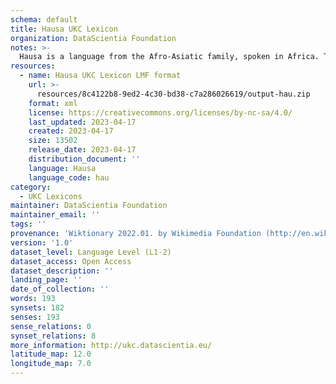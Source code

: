```yaml
---
schema: default
title: Hausa UKC Lexicon
organization: DataScientia Foundation
notes: >-
  Hausa is a language from the Afro-Asiatic family, spoken in Africa. The UKC Lexicon of Hausa is represented as a lexico-semantic network. It consists of words, word senses, synsets, as well as sense-level and synset-level relationships.
resources:
  - name: Hausa UKC Lexicon LMF format
    url: >-
      resources/8c4122b8-9ed2-4c30-bd38-c7a286026619/output-hau.zip
    format: xml
    license: https://creativecommons.org/licenses/by-nc-sa/4.0/
    last_updated: 2023-04-17
    created: 2023-04-17
    size: 13502
    release_date: 2023-04-17
    distribution_document: ''
    language: Hausa
    language_code: hau
category:
  - UKC Lexicons
maintainer: DataScientia Foundation
maintainer_email: ''
tags: ''
provenance: 'Wiktionary 2022.01. by Wikimedia Foundation (http://en.wiktionary.org); CogNet 2.1 by Khuyagbaatar Batsuren, National University of Mongolia (http://cognet.ukc.disi.unitn.it); Princeton WordNet 2.1 by Princeton University (https://wordnet.princeton.edu)'
version: '1.0'
dataset_level: Language Level (L1-2)
dataset_access: Open Access
dataset_description: ''
landing_page: ''
date_of_collection: ''
words: 193
synsets: 182
senses: 193
sense_relations: 0
synset_relations: 8
more_information: http://ukc.datascientia.eu/
latitude_map: 12.0
longitude_map: 7.0
---
```

